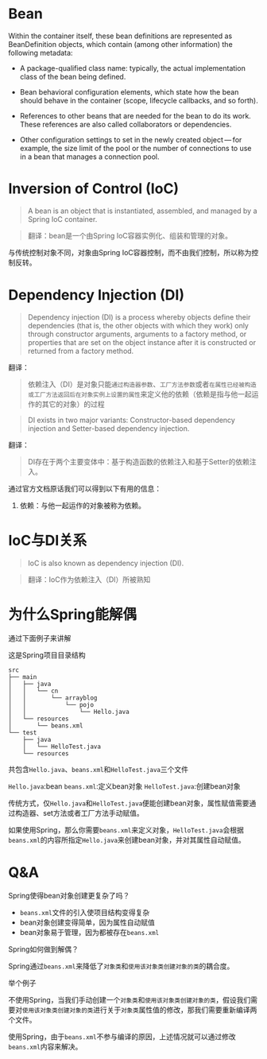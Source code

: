 # Bean

Within the container itself, these bean definitions are represented as BeanDefinition objects, which contain (among other information) the following metadata:

- A package-qualified class name: typically, the actual implementation class of the bean being defined.

- Bean behavioral configuration elements, which state how the bean should behave in the container (scope, lifecycle callbacks, and so forth).

- References to other beans that are needed for the bean to do its work. These references are also called collaborators or dependencies.

- Other configuration settings to set in the newly created object — for example, the size limit of the pool or the number of connections to use in a bean that manages a connection pool.


# Inversion of Control (IoC)

> A bean is an object that is instantiated, assembled, and managed by a Spring IoC container.

> 翻译：bean是一个由Spring IoC容器实例化、组装和管理的对象。

与传统控制对象不同，对象由Spring IoC容器控制，而不由我们控制，所以称为控制反转。

# Dependency Injection (DI)

> Dependency injection (DI) is a process whereby objects define their dependencies (that is, the other objects with which they work) only through constructor arguments, arguments to a factory method, or properties that are set on the object instance after it is constructed or returned from a factory method.

翻译：

> 依赖注入（DI）是对象只能`通过构造器参数`、`工厂方法参数`或者`在属性已经被构造或工厂方法返回后在对象实例上设置的属性`来定义他的依赖（依赖是指与他一起运作的其它的对象）的过程



> DI exists in two major variants: Constructor-based dependency injection and Setter-based dependency injection.

翻译：

> DI存在于两个主要变体中：基于构造函数的依赖注入和基于Setter的依赖注入。 

通过官方文档原话我们可以得到以下有用的信息：
1. 依赖：与他一起运作的对象被称为依赖。  

# IoC与DI关系

> IoC is also known as dependency injection (DI).

> 翻译：IoC作为依赖注入（DI）所被熟知

# 为什么Spring能解偶

通过下面例子来讲解

这是Spring项目目录结构

```
src
├── main
│   ├── java
│   │   └── cn
│   │       └── arrayblog
│   │           └── pojo
│   │               └── Hello.java
│   └── resources
│       └── beans.xml
└── test
    ├── java
    │   └── HelloTest.java
    └── resources
```
共包含`Hello.java`、`beans.xml`和`HelloTest.java`三个文件

`Hello.java`:bean 
`beans.xml`:定义bean对象
`HelloTest.java`:创建bean对象

传统方式，仅`Hello.java`和`HelloTest.java`便能创建bean对象，属性赋值需要通过构造器、set方法或者工厂方法手动赋值。

如果使用Spring，那么你需要`beans.xml`来定义对象，`HelloTest.java`会根据`beans.xml`的内容所指定`Hello.java`来创建bean对象，并对其属性自动赋值。

# Q&A

Spring使得bean对象创建更复杂了吗？

- `beans.xml`文件的引入使项目结构变得复杂
- bean对象创建变得简单，因为属性自动赋值
- bean对象易于管理，因为都被存在`beans.xml`

Spring如何做到解偶？

Spring通过`beans.xml`来降低了`对象类`和`使用该对象类创建对象的类`的耦合度。

举个例子

不使用Spring，当我们手动创建一个`对象类`和`使用该对象类创建对象的类`，假设我们需要对`使用该对象类创建对象的类`进行关于`对象类`属性值的修改，那我们需要重新编译两个文件。

使用Spring，由于`beans.xml`不参与编译的原因，上述情况就可以通过修改`beans.xml`内容来解决。